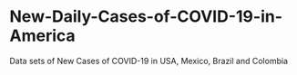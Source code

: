 # New-Daily-Cases-of-COVID-19-in-America
Data sets of New Cases of COVID-19 in USA, Mexico, Brazil and Colombia
